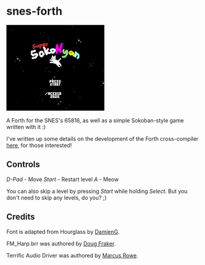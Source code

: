 # snes-forth

![A screenshot of snes-forth, showing text output.](screenshot.png)

A Forth for the SNES's 65816, as well as a simple Sokoban-style game written
with it :)

I've written up some details on the development of the Forth cross-compiler
[here](https://acedio.itch.io/super-sokonyan/devlog/1026430/writing-a-forth-for-the-sness-65816),
for those interested!

## Controls

*D-Pad* - Move
*Start* - Restart level
*A* - Meow

You can also skip a level by pressing *Start* while holding *Select*. But you
don't need to skip any levels, do you? ;)

## Credits

Font is adapted from Hourglass by [DamienG](https://damieng.com/zx-origins).

FM\_Harp.brr was authored by [Doug Fraker](https://github.com/nesdoug/SNES_13).

Terrific Audio Driver was authored by
[Marcus Rowe](https://github.com/undisbeliever/terrific-audio-driver).
